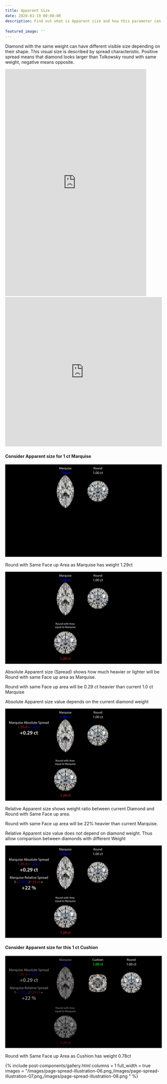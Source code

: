 ```yaml
---
title: Apparent Size
date: 2020-01-19 00:00:00
description: Find out what is Apparent size and how this parameter can be used for diamond selection

featured_image: ''
---
```


Diamond with the same weight can have different visible size depending on their shape. This visual size is described by spread characteristic. Positive spread means that diamond looks larger than Tolkowsky round with same weight, negative means opposite.

<div class="widget-proportions">
<iframe
    name="Cutwise Widget"
    width="90%"
    height="730px"
    frameborder="0"
    src="https://widget.cutwise.com/report/v1/37753#proportions"
    allowfullscreen
    scrolling="no"
></iframe>
</div>

<div class="widget-performance">
<iframe
    name="Cutwise Widget"
    width="100%"
    height="480px"
    frameborder="0"
    src="https://widget.cutwise.com/performance/v1/37753#spread"
    allowfullscreen
    scrolling="no"
></iframe>
</div>


#### Consider Apparent size for 1 ct Marquise

![apparent-size](/images/page-spread-illustration-01.png)

Round with Same Face up Area as Marquise has weight 1.29ct

![apparent-size](/images/page-spread-illustration-02.png)

Absolute Apparent size (Spread) shows how much heavier or lighter will be Round with same Face up area as Marquise.

Round with same Face up area will be 0.29 ct heavier than current 1.0 ct Marquise

Absolute Apparent size value depends on the current diamond weight

![apparent-size](/images/page-spread-illustration-03.png)

Relative Apparent size shows weight ratio between current Diamond and Round with Same Face up area.

Round with same Face up area will be 22% heavier than current Marquise.

Relative Apparent size value does not depend on diamond weight. Thus allow comparison between diamonds with different Weight

![apparent-size](/images/page-spread-illustration-04.png)

#### Consider Apparent size for this 1 ct Cushion

![apparent-size](/images/page-spread-illustration-05.png)

Round with Same Face up Area as Cushion has weight 0.78ct

{% include post-components/gallery.html
	columns = 1
	full_width = true
	images = "/images/page-spread-illustration-06.png,/images/page-spread-illustration-07.png,/images/page-spread-illustration-08.png
	"
%}
